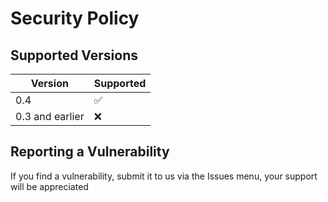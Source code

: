 # Security Policy

## Supported Versions




| Version         | Supported          |
| ----------------| ------------------ |
| 0.4             | :white_check_mark: |
| 0.3 and earlier | :x:                |



## Reporting a Vulnerability

If you find a vulnerability, submit it to us via the Issues menu, your support will be appreciated 
